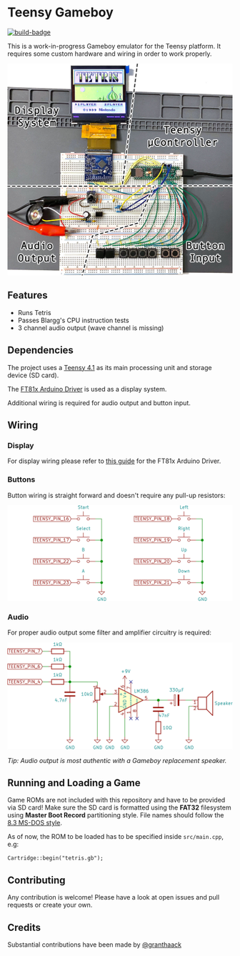 # Teensy Gameboy

[![build-badge]](https://github.com/blazer82/gb.teensy/actions?workflow=build)

This is a work-in-progress Gameboy emulator for the Teensy platform. It requires some custom hardware and wiring in order to work properly.

![Breadboard Gameboy](https://raw.githubusercontent.com/blazer82/gb.teensy/master/assets/breadboard-gameboy.jpg)

## Features

- Runs Tetris
- Passes Blargg's CPU instruction tests
- 3 channel audio output (wave channel is missing)

## Dependencies

The project uses a [Teensy 4.1](https://www.pjrc.com/store/teensy41.html) as its main processing unit and storage device (SD card). 

The [FT81x Arduino Driver](https://github.com/blazer82/FT81x_Arduino_Driver) is used as a display system.

Additional wiring is required for audio output and button input.

## Wiring

### Display

For display wiring please refer to [this guide](https://blazer82.github.io/FT81x_Arduino_Driver/) for the FT81x Arduino Driver.

### Buttons

Button wiring is straight forward and doesn't require any pull-up resistors:

![Button Wiring](https://raw.githubusercontent.com/blazer82/gb.teensy/master/assets/button-wiring.png)

### Audio

For proper audio output some filter and amplifier circuitry is required:

![Audio Wiring](https://raw.githubusercontent.com/blazer82/gb.teensy/master/assets/audio-wiring.png)

_Tip: Audio output is most authentic with a Gameboy replacement speaker._

## Running and Loading a Game

Game ROMs are not included with this repository and have to be provided via SD card! Make sure the SD card is formatted using the **FAT32** filesystem using **Master Boot Record** partitioning style. File names should follow the [8.3 MS-DOS style](https://en.wikipedia.org/wiki/8.3_filename).

As of now, the ROM to be loaded has to be specified inside `src/main.cpp`, e.g:

```
Cartridge::begin("tetris.gb");
```

## Contributing

Any contribution is welcome! Please have a look at open issues and pull requests or create your own.

## Credits

Substantial contributions have been made by [@granthaack](https://github.com/granthaack)

[build-badge]: https://github.com/blazer82/gb.teensy/workflows/build/badge.svg
